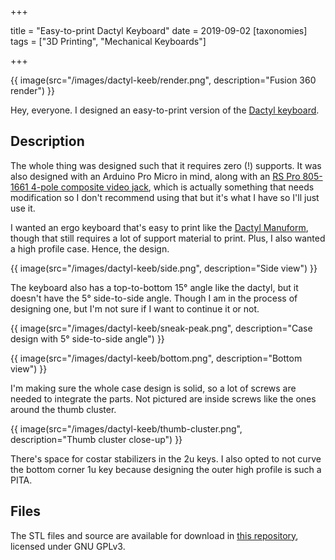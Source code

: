+++

title = "Easy-to-print Dactyl Keyboard"
date = 2019-09-02
[taxonomies]
tags = ["3D Printing", "Mechanical Keyboards"]

+++

{{ image(src="/images/dactyl-keeb/render.png", description="Fusion 360 render") }}

Hey, everyone. I designed an easy-to-print version of the [Dactyl keyboard](https://github.com/adereth/dactyl-keyboard).

<!-- more -->

## Description

The whole thing was designed such that it requires zero (!) supports. It was also designed with an Arduino Pro Micro in mind, along with an [RS Pro 805-1661 4-pole composite video jack](https://octopart.com/8051661-rs+pro-103323509), which is actually something that needs modification so I don't recommend using that but it's what I have so I'll just use it.

I wanted an ergo keyboard that's easy to print like the [Dactyl Manuform](https://github.com/abstracthat/dactyl-manuform), though that still requires a lot of support material to print. Plus, I also wanted a high profile case. Hence, the design.

{{ image(src="/images/dactyl-keeb/side.png", description="Side view") }}

The keyboard also has a top-to-bottom 15° angle like the dactyl, but it doesn't have the 5° side-to-side angle. Though I am in the process of designing one, but I'm not sure if I want to continue it or not.

{{ image(src="/images/dactyl-keeb/sneak-peak.png", description="Case design with 5° side-to-side angle") }}

{{ image(src="/images/dactyl-keeb/bottom.png", description="Bottom view") }}

I'm making sure the whole case design is solid, so a lot of screws are needed to integrate the parts. Not pictured are inside screws like the ones around the thumb cluster.

{{ image(src="/images/dactyl-keeb/thumb-cluster.png", description="Thumb cluster close-up") }}

There's space for costar stabilizers in the 2u keys. I also opted to not curve the bottom corner 1u key because designing the outer high profile is such a PITA.

## Files

The STL files and source are available for download in [this repository](https://github.com/ramonimbao/dactyl-ez2print), licensed under GNU GPLv3.
